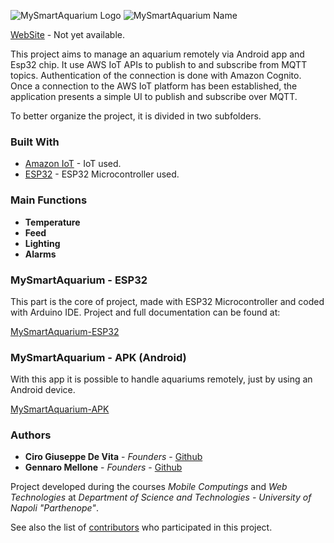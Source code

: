 ![MySmartAquarium Logo](https://github.com/teamTMM-UNP/MySmartAquarium/blob/master/graphic/logo_medium.png)
![MySmartAquarium Name](https://github.com/teamTMM-UNP/MySmartAquarium/blob/master/graphic/name.png)

[WebSite](http://github.com) - Not yet available.

This project aims to manage an aquarium remotely via Android app and Esp32 chip. It use AWS IoT APIs to publish to and subscribe from MQTT topics. Authentication of the connection is done with Amazon Cognito. Once a connection to the AWS IoT platform has been established, the application presents a simple UI to publish and subscribe over MQTT.

To better organize the project, it is divided in two subfolders.

### Built With

* [Amazon IoT](https://aws.amazon.com/iot/) - IoT used.
* [ESP32](http://esp32.net/) - ESP32 Microcontroller used.

### Main Functions

* **Temperature**
* **Feed**
* **Lighting**
* **Alarms**

### MySmartAquarium - ESP32

This part is the core of project, made with ESP32 Microcontroller and coded with Arduino IDE.
Project and full documentation can be found at:

[MySmartAquarium-ESP32](https://github.com/teamTMM-UNP/MySmartAquarium/tree/master/mysmartaquarium-ESP32)

### MySmartAquarium - APK (Android)

With this app it is possible to handle aquariums remotely, just by using an Android device.

[MySmartAquarium-APK](https://github.com/teamTMM-UNP/MySmartAquarium/tree/master/mysmartaquarium-APK)

### Authors

* **Ciro Giuseppe De Vita** - *Founders* - [Github](https://github.com/ciro97)
* **Gennaro Mellone** - *Founders* - [Github](https://github.com/Shottyno)

Project developed during the courses *Mobile Computings* and *Web Technologies* at *Department of Science and Technologies - University of Napoli "Parthenope"*.

See also the list of [contributors](https://github.com/teamTMM-UNP/MySmartAquarium/blob/master/CONTRIBUTORS.md) who participated in this project.
